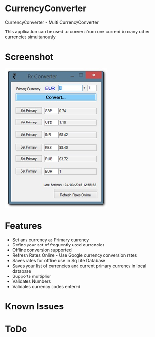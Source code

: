 # CurrencyConverter
CurrencyConverter - Multi CurrencyConverter

This application can be used to convert from one current to many other currencies simultanously

Screenshot
============
![Application Screenshot](https://github.com/cvjoseph/CurrencyConverter/blob/master/Screenshot1.jpg "Application Screenshot")

Features
============
- Set any currency as Primary currency
- Define your set of frequently used currencies 
- Offline conversion supported
- Refresh Rates Online - Use Google currency conversion rates
- Saves rates for offline use in SqlLite Database
- Saves your list of currencies and current primary currency in local database
- Supports multiplier 
- Validates Numbers
- Validates currency codes entered



Known Issues
============



ToDo
============


